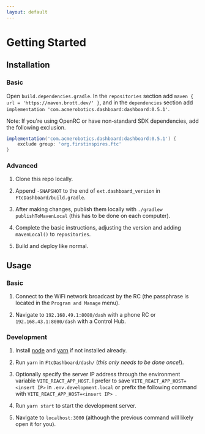 ```yaml
---
layout: default
---
```


# Getting Started

## Installation

### Basic

Open `build.dependencies.gradle`. In the `repositories` section add `maven { url = 'https://maven.brott.dev/' }`, and in the `dependencies` section add `implementation 'com.acmerobotics.dashboard:dashboard:0.5.1'`.

Note: If you're using OpenRC or have non-standard SDK dependencies, add the following exclusion.
```groovy
implementation('com.acmerobotics.dashboard:dashboard:0.5.1') {
    exclude group: 'org.firstinspires.ftc'
}
```

### Advanced

1. Clone this repo locally.

1. Append `-SNAPSHOT` to the end of `ext.dashboard_version` in `FtcDashboard/build.gradle`.

1. After making changes, publish them locally with `./gradlew publishToMavenLocal` (this has to be done on each computer).

1. Complete the basic instructions, adjusting the version and adding `mavenLocal()` to `repositories`.

1. Build and deploy like normal.

## Usage

### Basic

1. Connect to the WiFi network broadcast by the RC (the passphrase is located in the `Program and Manage` menu).

1. Navigate to `192.168.49.1:8080/dash` with a phone RC or `192.168.43.1:8080/dash` with a Control Hub.

### Development

1. Install [node](https://nodejs.org/en/download/) and [yarn](https://yarnpkg.com/en/docs/install) if not installed already.

1. Run `yarn` in `FtcDashboard/dash/` (_this only needs to be done once!_).

1. Optionally specify the server IP address through the environment variable `VITE_REACT_APP_HOST`. I prefer to save `VITE_REACT_APP_HOST=<insert IP>` in `.env.development.local` or prefix the following command with `VITE_REACT_APP_HOST=<insert IP> `.

1. Run `yarn start` to start the development server.

1. Navigate to `localhost:3000` (although the previous command will likely open it for you).
